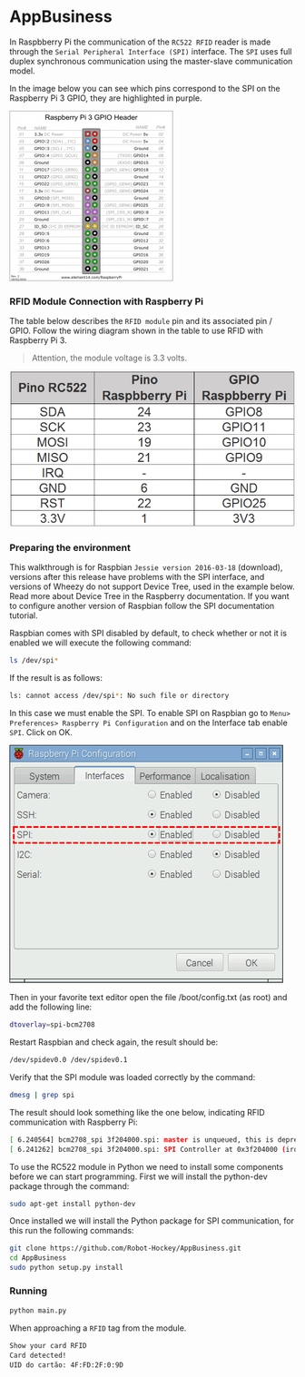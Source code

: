 # AppBusiness


In Raspbberry Pi the communication of the `RC522 RFID` reader is made through the `Serial Peripheral Interface (SPI)` interface. The `SPI` uses full duplex synchronous communication using the master-slave communication model.

In the image below you can see which pins correspond to the SPI on the Raspberry Pi 3 GPIO, they are highlighted in purple.

![](/images/raspberry_pi3_gpio-288x300.png)


### RFID Module Connection with Raspberry Pi
The table below describes the `RFID module` pin and its associated pin / GPIO. Follow the wiring diagram shown in the table to use RFID with Raspberry Pi 3.
> Attention, the module voltage is 3.3 volts.

![](/images/Tabela_Ligacao_RC522_RPi.png)


### Preparing the environment
This walkthrough is for Raspbian `Jessie version 2016-03-18` (download), versions after this release have problems with the SPI interface, and versions of Wheezy do not support Device Tree, used in the example below. Read more about Device Tree in the Raspberry documentation. If you want to configure another version of Raspbian follow the SPI documentation tutorial.

Raspbian comes with SPI disabled by default, to check whether or not it is enabled we will execute the following command:

```bash
ls /dev/spi*
```

If the result is as follows:
```bash
ls: cannot access /dev/spi*: No such file or directory
```


In this case we must enable the SPI.
To enable SPI on Raspbian go to `Menu> Preferences> Raspberry Pi Configuration` and on the Interface tab enable` SPI`. Click on OK.


![](images/Habilitar_SPI.png)

Then in your favorite text editor open the file /boot/config.txt (as root) and add the following line:

```bash
dtoverlay=spi-bcm2708
```

Restart Raspbian and check again, the result should be:

```bash
/dev/spidev0.0 /dev/spidev0.1
```

Verify that the SPI module was loaded correctly by the command:

```bash
dmesg | grep spi
```

The result should look something like the one below, indicating RFID communication with Raspberry Pi:

```bash
[ 6.240564] bcm2708_spi 3f204000.spi: master is unqueued, this is deprecated
[ 6.241262] bcm2708_spi 3f204000.spi: SPI Controller at 0x3f204000 (irq 80)
```

To use the RC522 module in Python we need to install some components before we can start programming. First we will install the python-dev package through the command:

```bash
sudo apt-get install python-dev
```

Once installed we will install the Python package for SPI communication, for this run the following commands:

```bash
git clone https://github.com/Robot-Hockey/AppBusiness.git
cd AppBusiness
sudo python setup.py install
```
### Running

```bash
python main.py
```

When approaching a `RFID` tag from the module.

```bash
Show your card RFID
Card detected!
UID do cartão: 4F:FD:2F:0:9D
```
